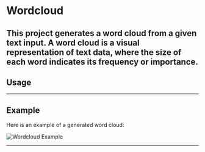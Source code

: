 # Wordcloud

## This project generates a word cloud from a given text input. A word cloud is a visual representation of text data, where the size of each word indicates its frequency or importance.

## Usage

---

## Example

Here is an example of a generated word cloud:

![Wordcloud Example](example_wordcloud.png)

---
